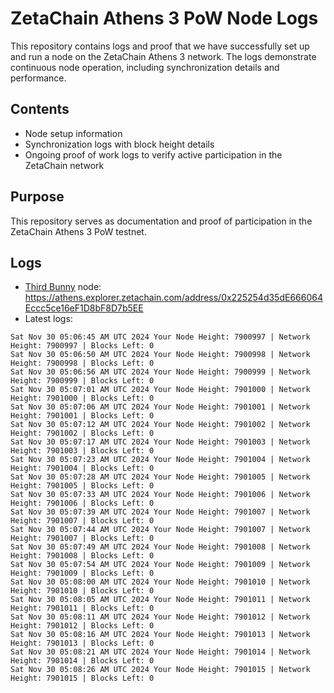 # ZetaChain Athens 3 PoW Node Logs
This repository contains logs and proof that we have successfully set up and run a node on the ZetaChain Athens 3 network. The logs demonstrate continuous node operation, including synchronization details and performance.

## Contents
- Node setup information
- Synchronization logs with block height details
- Ongoing proof of work logs to verify active participation in the ZetaChain network

## Purpose
This repository serves as documentation and proof of participation in the ZetaChain Athens 3 PoW testnet.

## Logs

- [Third Bunny](https://thirdbunny.xyz/) node: https://athens.explorer.zetachain.com/address/0x225254d35dE666064Eccc5ce16eF1D8bF8D7b5EE
- Latest logs:
```
Sat Nov 30 05:06:45 AM UTC 2024 Your Node Height: 7900997 | Network Height: 7900997 | Blocks Left: 0
Sat Nov 30 05:06:50 AM UTC 2024 Your Node Height: 7900998 | Network Height: 7900998 | Blocks Left: 0
Sat Nov 30 05:06:56 AM UTC 2024 Your Node Height: 7900999 | Network Height: 7900999 | Blocks Left: 0
Sat Nov 30 05:07:01 AM UTC 2024 Your Node Height: 7901000 | Network Height: 7901000 | Blocks Left: 0
Sat Nov 30 05:07:06 AM UTC 2024 Your Node Height: 7901001 | Network Height: 7901001 | Blocks Left: 0
Sat Nov 30 05:07:12 AM UTC 2024 Your Node Height: 7901002 | Network Height: 7901002 | Blocks Left: 0
Sat Nov 30 05:07:17 AM UTC 2024 Your Node Height: 7901003 | Network Height: 7901003 | Blocks Left: 0
Sat Nov 30 05:07:23 AM UTC 2024 Your Node Height: 7901004 | Network Height: 7901004 | Blocks Left: 0
Sat Nov 30 05:07:28 AM UTC 2024 Your Node Height: 7901005 | Network Height: 7901005 | Blocks Left: 0
Sat Nov 30 05:07:33 AM UTC 2024 Your Node Height: 7901006 | Network Height: 7901006 | Blocks Left: 0
Sat Nov 30 05:07:39 AM UTC 2024 Your Node Height: 7901007 | Network Height: 7901007 | Blocks Left: 0
Sat Nov 30 05:07:44 AM UTC 2024 Your Node Height: 7901007 | Network Height: 7901007 | Blocks Left: 0
Sat Nov 30 05:07:49 AM UTC 2024 Your Node Height: 7901008 | Network Height: 7901008 | Blocks Left: 0
Sat Nov 30 05:07:54 AM UTC 2024 Your Node Height: 7901009 | Network Height: 7901009 | Blocks Left: 0
Sat Nov 30 05:08:00 AM UTC 2024 Your Node Height: 7901010 | Network Height: 7901010 | Blocks Left: 0
Sat Nov 30 05:08:05 AM UTC 2024 Your Node Height: 7901011 | Network Height: 7901011 | Blocks Left: 0
Sat Nov 30 05:08:11 AM UTC 2024 Your Node Height: 7901012 | Network Height: 7901012 | Blocks Left: 0
Sat Nov 30 05:08:16 AM UTC 2024 Your Node Height: 7901013 | Network Height: 7901013 | Blocks Left: 0
Sat Nov 30 05:08:21 AM UTC 2024 Your Node Height: 7901014 | Network Height: 7901014 | Blocks Left: 0
Sat Nov 30 05:08:26 AM UTC 2024 Your Node Height: 7901015 | Network Height: 7901015 | Blocks Left: 0
```
